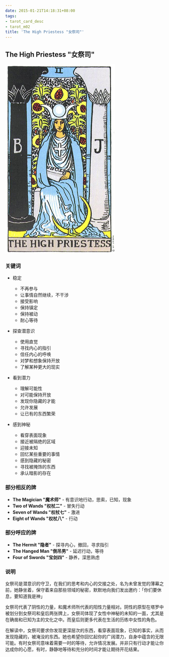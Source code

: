 ```yaml
---
date: 2015-01-21T14:18:31+08:00
tags:
- tarot_card_desc
- tarot_m02
title: 'The High Priestess "女祭司"'
---
```


## **The High Priestess "女祭司"**

![](/img/tarot/big/maj02.jpg)

<!--more-->

### 关键词

+ 稳定

  - 不再参与
  - 让事情自然继续，不干涉
  - 接受影响
  - 保持镇定
  - 保持被动
  - 耐心等待

+ 探查潜意识

  - 使用直觉
  - 寻找内心的指引
  - 信任内心的呼唤
  - 对梦和想象保持开放
  - 了解某种更大的现实

+ 看到潜力

  - 理解可能性
  - 对可能保持开放
  - 发现你隐藏的才能
  - 允许发展
  - 让已有的东西繁荣

+ 感到神秘

  - 看穿表面现象
  - 接近被隔绝的区域
  - 迎接未知
  - 回忆某些重要的事情
  - 感到隐藏的秘密
  - 寻找被掩饰的东西
  - 承认暗影的存在

### 部分相反的牌

+ **The Magician "魔术师"** - 有意识地行动，思索，已知，现象
+ **Two of Wands "权杖二"** - 冒失行动
+ **Seven of Wands "权杖七"** - 激进
+ **Eight of Wands "权杖八"** - 行动


### 部分呼应的牌

+ **The Hermit "隐者"** - 探寻内心，撤回，寻求指引
+ **The Hanged Man "倒吊男"** - 延迟行动，等待
+ **Four of Swords "宝剑四"** - 静养，深思熟虑

### 说明

女祭司是潜意识的守卫，在我们的思考和内心的交接之处，名为未曾发觉的薄幕之前，她静坐着，保守着来自那些领域的秘密，默默地向我们发出邀约：「你们要休息，要知道我是神」

女祭司代表了阴性的力量，和魔术师所代表的阳性力量相对。阴性的原型在塔罗中被划分到女祭司和皇后两张牌上，女祭司体现了女性中神秘的未知的一面，尤其是在确凿和已知为主的文化之中。而皇后则更多代表在生活的历练中女性的角色。

在解读中，女祭司要求你发现更深层次的东西，看穿表面现象，已知的事实，从而发现隐藏的，被淹没的东西。她也希望你回忆起你的广阔潜力，自身中蕴含的无限可能。有时女祭司意味着需要一时的等待，允许情况发展。并非只有行动才能让你达成你的心愿，有时，静静地等待和充分的时间才能让期待开花结果。

